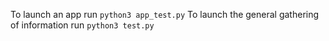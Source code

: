   To launch an app run `python3 app_test.py`
  To launch the general gathering of information run `python3 test.py`

